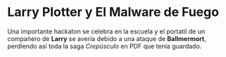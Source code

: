 # Larry Plotter y El Malware de Fuego

Una importante hackaton se celebra en la escuela y el portatil de un compañero de **Larry** se avería debido a una ataque de **Ballmermort**, perdiendo así toda la saga *Crepúsculo* en PDF que tenía guardado.
